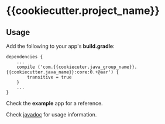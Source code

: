 # {{cookiecutter.project_name}}

## Usage

Add the following to your app's **build.gradle**:

    dependencies {
        ...
        compile ('com.{{cookiecuter.java_group_name}}.{{cookiecutter.java_name}}:core:0.+@aar') {
            transitive = true
        }
        ...
    }

Check the **example** app for a reference.

Check [javadoc](https://{{cookiecutter.java_group_name}}.github.io/{{cookiecutter.project_slug}}/)
for usage information.
